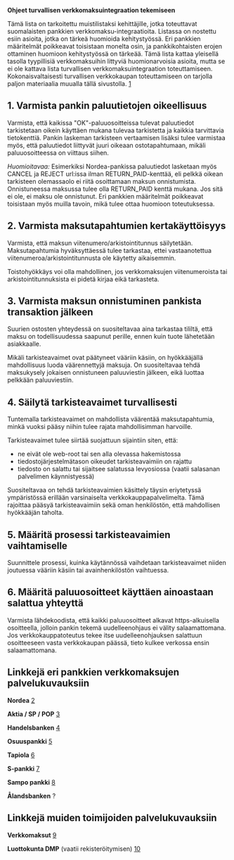 **Ohjeet turvallisen verkkomaksuintegraation tekemiseen**

Tämä lista on tarkoitettu muistilistaksi kehittäjille, jotka toteuttavat
suomalaisten pankkien verkkomaksu-integraatioita. Listassa on nostettu
esiin asioita, jotka on tärkeä huomioida kehitystyössä. Eri pankkien
määritelmät poikkeavat toisistaan monelta osin, ja pankkikohtaisten
erojen ottaminen huomioon kehitystyössä on tärkeää. Tämä lista kattaa
yleisellä tasolla tyypillisiä verkkomaksuihin littyviä huomionarvoisia
asioita, mutta se ei ole kattava lista turvallisen
verkkomaksuintegraation toteuttamiseen. Kokonaisvaltaisesti turvallisen
verkkokaupan toteuttamiseen on tarjolla paljon materiaalia muualla tällä
sivustolla. [1](http://www.owasp.org/index.php/Category:OWASP_Project)

## 1\. Varmista pankin paluutietojen oikeellisuus

Varmista, että kaikissa "OK"-paluuosoitteissa tulevat paluutiedot
tarkistetaan oikein käyttäen mukana tulevaa tarkistetta ja kaikkia
tarvittavia tietokenttiä. Pankin laskeman tarkisteen vertaamisen lisäksi
tulee varmistaa myös, että paluutiedot liittyvät juuri oikeaan
ostotapahtumaan, mikäli paluuosoitteessa on viittaus siihen.

*Huomioitavaa:* Esimerkiksi Nordea-pankissa paluutiedot lasketaan myös
CANCEL ja REJECT url:issa ilman RETURN_PAID-kenttää, eli pelkkä oikean
tarkisteen olemassaolo ei riitä osoittamaan maksun onnistumista.
Onnistuneessa maksussa tulee olla RETURN_PAID kenttä mukana. Jos sitä
ei ole, ei maksu ole onnistunut. Eri pankkien määritelmät poikkeavat
toisistaan myös muilla tavoin, mikä tulee ottaa huomioon toteutuksessa.

## 2\. Varmista maksutapahtumien kertakäyttöisyys

Varmista, että maksun viitenumero/arkistointitunnus säilytetään.
Maksutapahtumia hyväksyttäessä tulee tarkastaa, ettei vastaanotettua
viitenumeroa/arkistointitunnusta ole käytetty aikaisemmin.

Toistohyökkäys voi olla mahdollinen, jos verkkomaksujen viitenumeroista
tai arkistointitunnuksista ei pidetä kirjaa eikä tarkasteta.

## 3\. Varmista maksun onnistuminen pankista transaktion jälkeen

Suurien ostosten yhteydessä on suositeltavaa aina tarkastaa tililtä,
että maksu on todellisuudessa saapunut perille, ennen kuin tuote
lähetetään asiakkaalle.

Mikäli tarkisteavaimet ovat päätyneet vääriin käsiin, on hyökkääjällä
mahdollisuus luoda väärennettyjä maksuja. On suositeltavaa tehdä
maksukysely jokaisen onnistuneen paluuviestin jälkeen, eikä luottaa
pelkkään paluuviestiin.

## 4\. Säilytä tarkisteavaimet turvallisesti

Tuntemalla tarkisteavaimet on mahdollista väärentää maksutapahtumia,
minkä vuoksi pääsy niihin tulee rajata mahdollisimman harvoille.

Tarkisteavaimet tulee siirtää suojattuun sijaintiin siten, että:

  - ne eivät ole web-root tai sen alla olevassa hakemistossa
  - tiedostojärjestelmätason oikeudet tarkisteavaimiin on rajattu
  - tiedosto on salattu tai sijaitsee salatussa levyosiossa (vaatii
    salasanan palvelimen käynnistyessä)

Suositeltavaa on tehdä tarkisteavaimien käsittely täysin eriytetyssä
ympäristössä erillään varsinaiselta verkkokauppapalvelimelta. Tämä
rajoittaa pääsyä tarkisteavaimiin sekä oman henkilöstön, että
mahdollisen hyökkääjän taholta.

## 5\. Määritä prosessi tarkisteavaimien vaihtamiselle

Suunnittele prosessi, kuinka käytännössä vaihdetaan tarkisteavaimet
niiden joutuessa vääriin käsiin tai avainhenkilöstön vaihtuessa.

## 6\. Määritä paluuosoitteet käyttäen ainoastaan salattua yhteyttä

Varmista lähdekoodista, että kaikki paluuosoitteet alkavat
https-alkuisella osoitteella, jolloin pankin tekemä uudelleenohjaus ei
välity salaamattomana. Jos verkkokauppatoteutus tekee itse
uudelleenohjauksen salattuun osoitteeseen vasta verkkokaupan päässä,
tieto kulkee verkossa ensin salaamattomana.

## Linkkejä eri pankkien verkkomaksujen palvelukuvauksiin

**Nordea**
[2](http://www.nordea.fi/sitemod/upload/root/fi_org/appx/fin/yri/pdf/E_maksu.pdf)

**Aktia / SP / POP**
[3](http://www.samlink.fi/verkkomaksu/pdf/Sp_Pop-k%C3%A4ytt%C3%B6ohje_fi_v1.5_152010.pdf)

**Handelsbanken**
[4](http://www.handelsbanken.fi/shb/inet/istartfi.nsf/FrameSet?OpenView&iddef=&navid=10_Verkkopalvelut&sa=/Shb/Inet/ICentFi.nsf/Default/qBAEB284F1A14043EC2257149003829DB)

**Osuuspankki** [5](https://www.op.fi/op?cid=150373005&srcpl=4)

**Tapiola**
[6](http://www.tapiola.fi/NR/rdonlyres/117DC3E2-E5AB-4179-B0FD-4DD62FB96BEA/0/Verkkomaksunpalvelukuvaus.pdf)

**S-pankki**
[7](http://www.s-pankki.fi/palvelut_yrityksille/verkkomaksu/fi_FI/verkkomaksu/_files/81046607223128605/default/Verkkomaksun%20palvelukuvaus%2012_2009.pdf)

**Sampo pankki**
[8](http://www.sampopankki.fi/fi-fi/Yritysasiakkaat/Keskisuuri-yritys/Verkkopalvelut/Documents/Sampo%20Pankin%20verkkomaksupalvelu.pdf)

**Ålandsbanken** ?

## Linkkejä muiden toimijoiden palvelukuvauksiin

**Verkkomaksut**
[9](http://www.verkkomaksut.fi/files/fi_svm_rajapintakuvaus.pdf)

**Luottokunta DMP** (vaatii rekisteröitymisen)
[10](http://www.luottokunta.fi/fi/vastaanottopalvelut/verkko_ja_muu_etakauppa/digitaalinen_maksupalvelu)